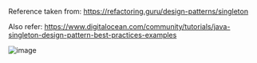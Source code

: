 Reference taken from: https://refactoring.guru/design-patterns/singleton

Also refer: https://www.digitalocean.com/community/tutorials/java-singleton-design-pattern-best-practices-examples


![image](https://github.com/chayansharma7/Design_Patterns/assets/61390152/b1823b4b-6836-4d89-a9f7-d22098a1c132)
